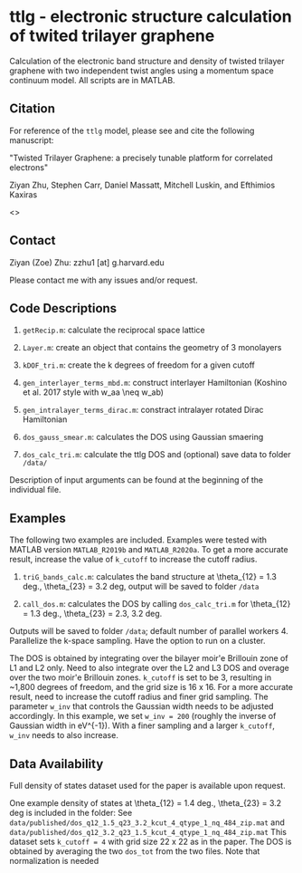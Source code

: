 # ttlg - electronic structure calculation of twited trilayer graphene

Calculation of the electronic band structure and density of twisted trilayer graphene with two independent twist angles using a momentum space continuum model. All scripts are in MATLAB.

## Citation

For reference of the `ttlg` model, please see and cite the following manuscript: 

"Twisted Trilayer Graphene: a precisely tunable platform for correlated electrons" 

Ziyan Zhu, Stephen Carr, Daniel Massatt, Mitchell Luskin, and Efthimios Kaxiras

<<arXiv link here>>



## Contact

Ziyan (Zoe) Zhu: zzhu1 [at] g.harvard.edu

Please contact me with any issues and/or request. 



## Code Descriptions

1. `getRecip.m`: calculate the reciprocal space lattice

2. `Layer.m`: create an object that contains the geometry of 3 monolayers

3. `kDOF_tri.m`: create the k degrees of freedom for a given cutoff

4. `gen_interlayer_terms_mbd.m`: construct interlayer Hamiltonian (Koshino et al. 2017 style with w_aa \neq w_ab)

5. `gen_intralayer_terms_dirac.m`: constract intralayer rotated Dirac Hamiltonian 

6. `dos_gauss_smear.m`: calculates the DOS using Gaussian smaering

7. `dos_calc_tri.m`: calculate the ttlg DOS and (optional) save data to folder `/data/`


Description of input arguments can be found at the beginning of the individual file. 


## Examples

The following two examples are included. Examples were tested with MATLAB version `MATLAB_R2019b` and `MATLAB_R2020a`. 
To get a more accurate result, increase the value of `k_cutoff` to increase the cutoff radius.  

1. `triG_bands_calc.m`: calculates the band structure at \theta_{12} = 1.3 deg., \theta_{23} = 3.2 deg, output will be saved to folder `/data`

2. `call_dos.m`: calculates the DOS by calling `dos_calc_tri.m` for \theta_{12} = 1.3 deg., \theta_{23} = 2.3, 3.2 deg. 

Outputs will be saved to folder `/data`; default number of parallel workers 4. Parallelize the k-space sampling. Have the option to run on a cluster. 

  The DOS is obtained by integrating over the bilayer moir\'e Brillouin zone of L1 and L2 only.  Need to also integrate over the L2 and L3 DOS and overage over the two moir\'e Brillouin zones. `k_cutoff` is set to be 3, resulting in ~1,800 degrees of freedom, and the grid size is 16 x 16. For a more accurate result, need to increase the cutoff radius and finer grid sampling. The parameter `w_inv` that controls the Gaussian width needs to be adjusted accordingly. In this example, we set `w_inv = 200` (roughly the inverse of Gaussian width in eV^{-1}). With a finer sampling and a larger `k_cutoff`, `w_inv` needs to also increase.



## Data Availability

Full density of states dataset used for the paper is available upon request.

One example density of states at \theta_{12} = 1.4 deg., \theta_{23} = 3.2 deg is included in the folder:
See `data/published/dos_q12_1.5_q23_3.2_kcut_4_qtype_1_nq_484_zip.mat` and `data/published/dos_q12_3.2_q23_1.5_kcut_4_qtype_1_nq_484_zip.mat` 
This dataset sets `k_cutoff = 4` with grid size 22 x 22 as in the paper. The DOS is obtained by averaging the two `dos_tot` from the two files. Note that normalization is needed
